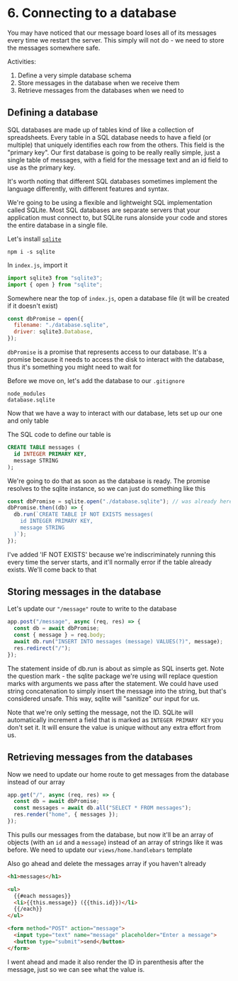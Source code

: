 # 6. Connecting to a database

You may have noticed that our message board loses all of its messages every time we restart the server.
This simply will not do - we need to store the messages somewhere safe.

Activities:

1. Define a very simple database schema
2. Store messages in the database when we receive them
3. Retrieve messages from the databases when we need to

## Defining a database

SQL databases are made up of tables kind of like a collection of spreadsheets. Every table in a SQL
database needs to have a field (or multiple) that uniquely identifies each row from the others. This
field is the "primary key". Our first database is going to be really really simple, just a single table
of messages, with a field for the message text and an id field to use as the primary key.

It's worth noting that different SQL databases sometimes implement the language differently, with
different features and syntax.

We're going to be using a flexible and lightweight SQL implementation called SQLite. Most SQL
databases are separate servers that your application must connect to, but SQLite runs alonside your
code and stores the entire database in a single file.

Let's install [`sqlite`](https://www.npmjs.com/package/sqlite)

```
npm i -s sqlite
```

In `index.js`, import it

```javascript
import sqlite3 from "sqlite3";
import { open } from "sqlite";
```

Somewhere near the top of `index.js`, open a database file
(it will be created if it doesn't exist)

```javascript
const dbPromise = open({
  filename: "./database.sqlite",
  driver: sqlite3.Database,
});
```

`dbPromise` is a promise that represents access to our database. It's a promise because it
needs to access the disk to interact with the database, thus it's something you might need
to wait for

Before we move on, let's add the database to our `.gitignore`

```
node_modules
database.sqlite
```

Now that we have a way to interact with our database, lets set up our one and only table

The SQL code to define our table is

```SQL
CREATE TABLE messages (
  id INTEGER PRIMARY KEY,
  message STRING
);
```

We're going to do that as soon as the database is ready. The promise resolves to the sqlite
instance, so we can just do something like this

```javascript
const dbPromise = sqlite.open("./database.sqlite"); // was already here
dbPromise.then((db) => {
  db.run(`CREATE TABLE IF NOT EXISTS messages(
    id INTEGER PRIMARY KEY,
    message STRING
  )`);
});
```

I've added 'IF NOT EXISTS' because we're indiscriminately running this every time the server
starts, and it'll normally error if the table already exists. We'll come back to that

## Storing messages in the database

Let's update our `"/message"` route to write to the database

```javascript
app.post("/message", async (req, res) => {
  const db = await dbPromise;
  const { message } = req.body;
  await db.run("INSERT INTO messages (message) VALUES(?)", message);
  res.redirect("/");
});
```

The statement inside of db.run is about as simple as SQL inserts get. Note the question mark -
the sqlite package we're using will replace question marks with arguments we pass after the statement.
We could have used string concatenation to simply insert the message into the string, but that's
considered unsafe. This way, sqlite will "sanitize" our input for us.

Note that we're only setting the message, not the ID. SQLite will automatically increment a
field that is marked as `INTEGER PRIMARY KEY` you don't set it. It will ensure the value
is unique without any extra effort from us.

## Retrieving messages from the databases

Now we need to update our home route to get messages from the database instead of our array

```javascript
app.get("/", async (req, res) => {
  const db = await dbPromise;
  const messages = await db.all("SELECT * FROM messages");
  res.render("home", { messages });
});
```

This pulls our messages from the database, but now it'll be an array of objects (with an `id` and a `message`)
instead of an array of strings like it was before. We need to update our `views/home.handlebars` template

Also go ahead and delete the messages array if you haven't already

```HTML
<h1>messages</h1>

<ul>
  {{#each messages}}
  <li>{{this.message}} ({{this.id}})</li>
  {{/each}}
</ul>

<form method="POST" action="message">
  <input type="text" name="message" placeholder="Enter a message">
  <button type="submit">send</button>
</form>
```

I went ahead and made it also render the ID in parenthesis after the message, just so we can see
what the value is.
